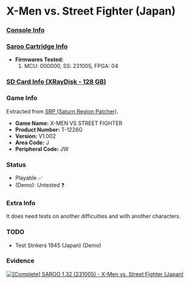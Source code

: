 # X-Men vs. Street Fighter (Japan)

### [Console Info](../../../../Info/Consoles/VA13/README.md)

### [Saroo Cartridge Info](../../../../Info/Cartridges/RetroGameParadiseStore/1.32F/README.md)

- <b>Firmwares Tested:</b>
  1. MCU: 000000, SS: 231005, FPGA: 04

### [SD Card Info (XRayDisk - 128 GB)](../../../../Info/SdCards/XRayDisk/128GB/fat32/README.md)

### Game Info

Extracted from [SRP (Saturn Region Patcher)](https://segaxtreme.net/resources/saturn-region-patcher.81/download).

- <b>Game Name:</b> X-MEN VS STREET FIGHTER
- <b>Product Number:</b> T-1226G
- <b>Version:</b> V1.002
- <b>Area Code:</b> J
- <b>Peripheral Code:</b> JW

### Status

- Playable :white_check_mark:
- (Demo): Untested :question:

### Extra Info

It does need tests on another difficulties and with another characters.

### TODO

- Test Strikers 1945 (Japan) (Demo)

### Evidence

[![[Complete] SAROO 1.32 (231005) - X-Men vs. Street Fighter (Japan)](https://img.youtube.com/vi/PxfKfiRbqGQ/0.jpg)](https://www.youtube.com/watch?v=PxfKfiRbqGQ)
